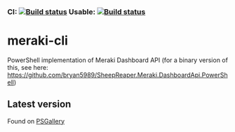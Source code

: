### CI: [![Build status](https://ci.appveyor.com/api/projects/status/x0bxldt82wwfga2j?svg=true)](https://ci.appveyor.com/project/bryan5989/meraki-cli) Usable: [![Build status](https://ci.appveyor.com/api/projects/status/x0bxldt82wwfga2j/branch/dev?svg=true)](https://ci.appveyor.com/project/bryan5989/meraki-cli/branch/dev)
# meraki-cli
PowerShell implementation of Meraki Dashboard API (for a binary version of this, see here: https://github.com/bryan5989/SheepReaper.Meraki.DashboardApi.PowerShell)
## Latest version
Found on [PSGallery](https://www.powershellgallery.com/packages/Meraki.PSCLI/1.0.0-dev)

